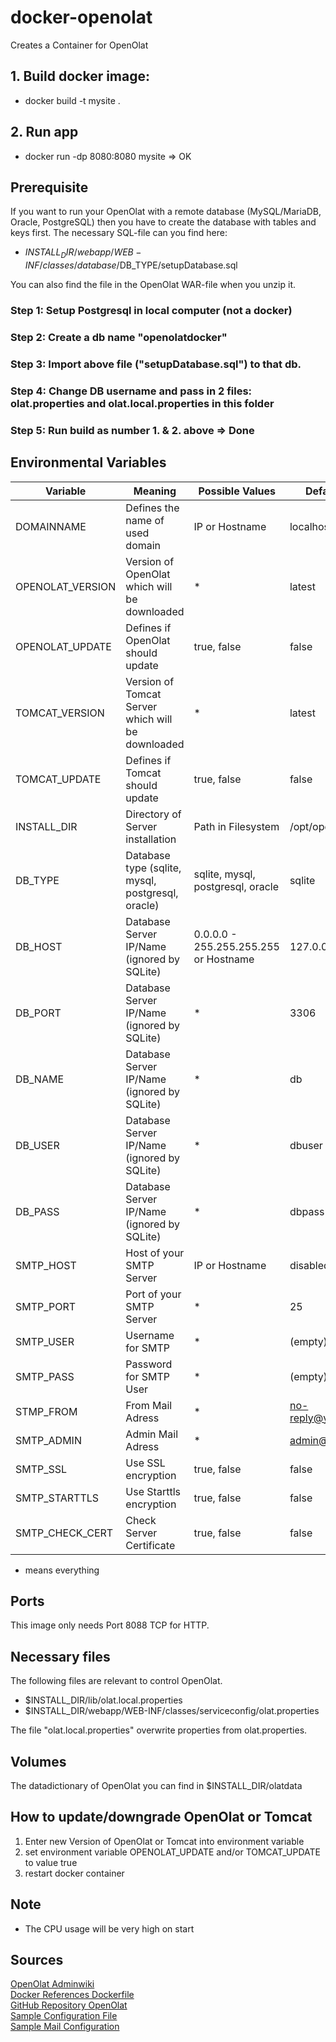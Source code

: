 # docker-openolat
Creates a Container for OpenOlat

## 1. Build docker image:
- docker build -t mysite .
## 2. Run app
- docker run -dp 8080:8080 mysite
=> OK

## Prerequisite
If you want to run your OpenOlat with a remote database (MySQL/MariaDB, Oracle, PostgreSQL) then you have to create the database with tables and keys first. The 
necessary SQL-file can you find here:
- $INSTALL_DIR/webapp/WEB-INF/classes/database/$DB_TYPE/setupDatabase.sql

You can also find the file in the OpenOlat WAR-file when you unzip it.
### Step 1: Setup Postgresql in local computer (not a docker)
### Step 2: Create a db name "openolatdocker"
### Step 3: Import above file ("setupDatabase.sql") to that db.
### Step 4: Change DB username and pass in 2 files: olat.properties and olat.local.properties in this folder
### Step 5: Run build as number 1. & 2. above   => Done

## Environmental Variables
| **Variable** | **Meaning** | **Possible Values** | **Default Value** |
|---|---|---|---|
| DOMAINNAME | Defines the name of used domain | IP or Hostname | localhost |
| OPENOLAT_VERSION | Version of OpenOlat which will be downloaded | * | latest |
| OPENOLAT_UPDATE | Defines if OpenOlat should update | true, false | false |
| TOMCAT_VERSION | Version of Tomcat Server which will be downloaded | * |  latest |
| TOMCAT_UPDATE | Defines if Tomcat should update | true, false | false |
| INSTALL_DIR | Directory of Server installation | Path in Filesystem | /opt/openolat |
| DB_TYPE | Database type (sqlite, mysql, postgresql, oracle) | sqlite, mysql, postgresql, oracle | sqlite |
| DB_HOST | Database Server IP/Name (ignored by SQLite) | 0.0.0.0 - 255.255.255.255 or Hostname | 127.0.0.1 |
| DB_PORT | Database Server IP/Name (ignored by SQLite) | * | 3306 |
| DB_NAME | Database Server IP/Name (ignored by SQLite) | * | db |
| DB_USER | Database Server IP/Name (ignored by SQLite) | * | dbuser |
| DB_PASS | Database Server IP/Name (ignored by SQLite) | * | dbpass |
| SMTP_HOST | Host of your SMTP Server | IP or Hostname | disabled |
| SMTP_PORT | Port of your SMTP Server | * | 25 |
| SMTP_USER | Username for SMTP | * | (empty) |
| SMTP_PASS | Password for SMTP User | * | (empty) |
| STMP_FROM | From Mail Adress | * | no-reply@your.domain |
| SMTP_ADMIN | Admin Mail Adress | * | admin@your.domain |
| SMTP_SSL | Use SSL encryption | true, false | false |
| SMTP_STARTTLS | Use Starttls encryption | true, false | false |
| SMTP_CHECK_CERT | Check Server Certificate | true, false | false |

* means everything

## Ports
This image only needs Port 8088 TCP for HTTP.

## Necessary files
The following files are relevant to control OpenOlat.
- $INSTALL_DIR/lib/olat.local.properties
- $INSTALL_DIR/webapp/WEB-INF/classes/serviceconfig/olat.properties

The file "olat.local.properties" overwrite properties from olat.properties.

## Volumes
The datadictionary of OpenOlat you can find in $INSTALL_DIR/olatdata

## How to update/downgrade OpenOlat or Tomcat
1) Enter new Version of OpenOlat or Tomcat into environment variable
2) set environment variable OPENOLAT_UPDATE and/or TOMCAT_UPDATE to value true
3) restart docker container

## Note
* The CPU usage will be very high on start

## Sources
[OpenOlat Adminwiki](https://www.openolat.com/fileadmin/adminwiki/_START_.html) \
[Docker References Dockerfile](https://docs.docker.com/engine/reference/builder/) \
[GitHub Repository OpenOlat](https://github.com/OpenOLAT/OpenOLAT) \
[Sample Configuration File](https://github.com/klemens/openolat/blob/master/olat.local.properties.sample) \
[Sample Mail Configuration](https://www.linuxforen.de/forums/showthread.php?280359-openOLAT-auf-tomcat-verschickt-keine-Mails&styleid=4)
